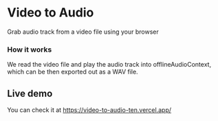 # Video to Audio

Grab audio track from a video file using your browser

### How it works

We read the video file and play the audio track into offlineAudioContext, which can be then exported out as a WAV file.

## Live demo

You can check it at https://video-to-audio-ten.vercel.app/
